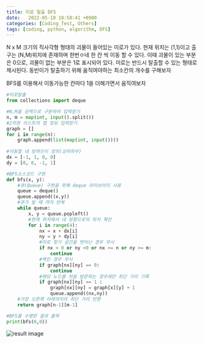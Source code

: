 ```yaml
---
title: 미로 탈출 DFS
date:   2022-05-10 18:58:41 +0900
categories: [Coding_Test, Others]
tags: [coding, python, algorithm, DFS]
---
```


N x M 크기의 직사각형 형태의 괴물이 들어있는 미로가 있다. 현재 위치는 (1,1)이고 출구는 (N,M)위치에 존재하며 한번ㅇ네 한 칸 씩 이동 할 수 있다. 이때 괴물이 있는 부분은 0으로, 괴물이 없는 부분은 1로 표시되어 있다. 미로는 반드시 탈출할 수 있는 형태로 제시된다. 동빈이가 탈출하기 위해 움직여야하는 최소칸의 개수를 구해보자

 

BFS를 이용해서 이동가능한 칸마다 1을 더해가면서 움직여보자


```python
#미로탈출
from collections import deque

#N,M을 공백으로 구분하여 입력받기
n, m = map(int, input().split())
#2차원 리스트의 맵 정보 입력받기
graph = []
for i in range(n):
    graph.append(list(map(int, input())))
    
#이동할 네 방햐으이 정의(상하좌우)
dx = [-1, 1, 0, 0]
dy = [0, 0, -1, 1]

#BFS소스코드 구현
def bfs(x, y):
    #큐(Queue) 구현을 위해 deque 라이브러리 사용
    queue = deque()
    queue.append((x,y))
    #큐가 빌 때 까지 반복
    while queue:
        x, y = queue.popleft()
        #현재 위치에서 네 방향으로의 위치 확인
        for i in range(4):
            nx = x + dx[i]
            ny = y + dy[i]
            #미로 찾기 공간을 벗어난 경우 무시
            if nx < 0 or ny <0 or nx >= n or ny >= m:
                continue
            #벽인 경우 무시
            if graph[nx][ny] == 0:
                continue
            #해당 노드를 처음 방문하는 경우에만 최단 거리 기록
            if graph[nx][ny] == 1 :
                graph[nx][ny] = graph[x][y] + 1
                queue.append((nx,ny))
    #가장 오른쪽 아래까지의 최단 거리 반환
    return graph[n-1][m-1]

#BFS를 수행한 결과 출력
print(bfs(0,0))
```

![result image](https://user-images.githubusercontent.com/85277660/210164694-588691ff-0cef-47ec-8808-f551466850da.png)
